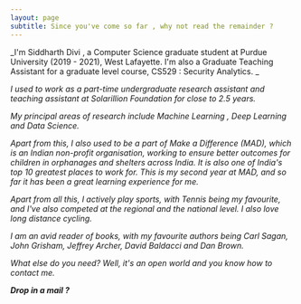 ```yaml
---
layout: page
subtitle: Since you've come so far , why not read the remainder ?
---
```


_I'm Siddharth Divi , a Computer Science graduate student at Purdue University (2019 - 2021), West Lafayette. I'm also a Graduate Teaching Assistant for a graduate level course, CS529 : Security Analytics. _

_I used to work as a part-time undergraduate research assistant and teaching assistant at
Solarillion Foundation for close to 2.5 years._

_My principal areas of research include Machine Learning , Deep Learning and Data Science._

_Apart from this, I also used to be a part of Make a Difference (MAD), which is an Indian
non-profit organisation, working to ensure better outcomes for children in orphanages
and shelters across India. It is also one of India's top 10 greatest places to work for.
This is my second year at MAD, and so far it has been a great learning experience
for me._

_Apart from all this, I actively play sports, with Tennis being my favourite, and I've also
competed at the regional and the national level. I also love long distance cycling._

_I am an avid reader of books, with my favourite authors being Carl Sagan, John Grisham,
Jeffrey Archer, David Baldacci and Dan Brown._

_What else do you need? Well, it's an open world and you know how to contact me._

**_Drop in a mail ?_**
